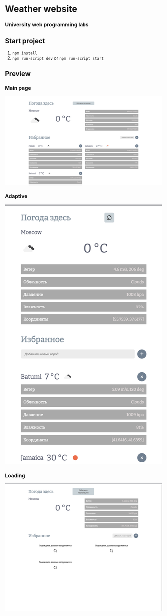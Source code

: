 # Weather website

### University web programming labs

## Start project
1. `npm install`
2. `npm run-script dev` or `npm run-script start`

## Preview

### Main page
![img.png](docs/main.png)

### Adaptive
![img.png](docs/adaptive.png)

### Loading
![img.png](docs/loading.png)